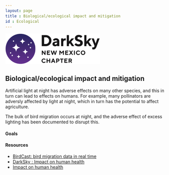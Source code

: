 ```yaml
---
layout: page
title : Biological/ecological impact and mitigation
id : Ecological
---
```


![logo](../logo.png)

## Biological/ecological impact and mitigation

Artificial light at night has adverse effects on many other species, and
this in turn can lead to effects on humans. For example, many pollinators
are adversly affected by light at night, which in turn has the potential
to affect agriculture. 

The bulk of bird migration occurs at night, and the adverse effect of
excess lighting has been documented to disrupt this.

#### Goals 


#### Resources

- [BirdCast: bird migration data in real time](https://birdcast.info/)
- [DarkSky : Impact on human health](https://darksky.org/news/ama-report-affirms-human-health-impacts-from-leds/)
- [Impact on human health](https://www.mariomottamd.com/street-lighting/)

